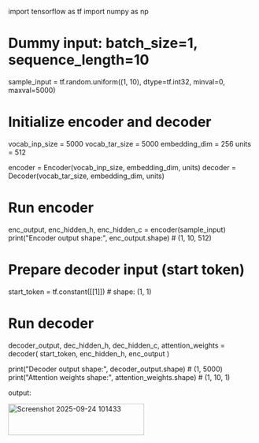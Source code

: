 import tensorflow as tf
import numpy as np

# Dummy input: batch_size=1, sequence_length=10
sample_input = tf.random.uniform((1, 10), dtype=tf.int32, minval=0, maxval=5000)

# Initialize encoder and decoder
vocab_inp_size = 5000
vocab_tar_size = 5000
embedding_dim = 256
units = 512

encoder = Encoder(vocab_inp_size, embedding_dim, units)
decoder = Decoder(vocab_tar_size, embedding_dim, units)

# Run encoder
enc_output, enc_hidden_h, enc_hidden_c = encoder(sample_input)
print("Encoder output shape:", enc_output.shape)  # (1, 10, 512)

# Prepare decoder input (start token)
start_token = tf.constant([[1]])  # shape: (1, 1)

# Run decoder
decoder_output, dec_hidden_h, dec_hidden_c, attention_weights = decoder(
    start_token, enc_hidden_h, enc_output
)

print("Decoder output shape:", decoder_output.shape)         # (1, 5000)
print("Attention weights shape:", attention_weights.shape)   # (1, 10, 1)

output:

<img width="276" height="64" alt="Screenshot 2025-09-24 101433" src="https://github.com/user-attachments/assets/45d6d5a6-77d1-4890-9ad4-e68f2960b4ff" />
